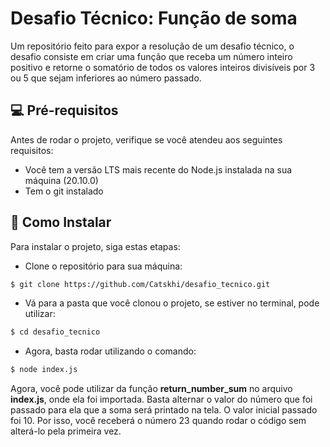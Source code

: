 # Desafio Técnico: Função de soma
Um repositório feito para expor a resolução de um desafio técnico, o desafio consiste em criar uma função que receba um número inteiro positivo e retorne o somatório de todos os valores inteiros divisíveis por 3 ou 5 que sejam inferiores ao número passado.

## 💻 Pré-requisitos
Antes de rodar o projeto, verifique se você atendeu aos seguintes requisitos:
- Você tem a versão LTS mais recente do Node.js instalada na sua máquina (20.10.0)
- Tem o git instalado

## 🚀 Como Instalar
Para instalar o projeto, siga estas etapas:
- Clone o repositório para sua máquina:
```bash
$ git clone https://github.com/Catskhi/desafio_tecnico.git
```
- Vá para a pasta que você clonou o projeto, se estiver no terminal, pode utilizar:
```bash
$ cd desafio_tecnico
```
- Agora, basta rodar utilizando o comando:
```bash
$ node index.js
```
Agora, você pode utilizar da função **return_number_sum** no arquivo **index.js**, onde ela foi importada. Basta alternar o valor do número que foi passado para ela que a soma será printado na tela. O valor inicial passado foi 10. Por isso, você receberá o número 23 quando rodar o código sem alterá-lo pela primeira vez.
